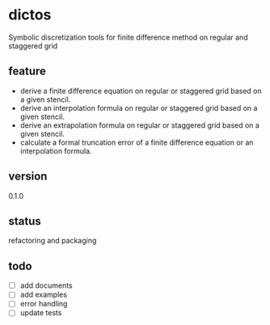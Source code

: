 # dictos

Symbolic discretization tools for finite difference  method on regular and staggered grid

## feature
- derive a finite difference equation on regular or staggered grid based on a given stencil.
- derive an interpolation formula on regular or staggered grid based on a given stencil.
- derive an extrapolation formula on regular or staggered grid based on a given stencil.
- calculate a formal truncation error of a finite difference equation or an interpolation formula.

## version
0.1.0

## status
refactoring and packaging

## todo
- [ ] add documents
- [ ] add examples
- [ ] error handling
- [ ] update tests
